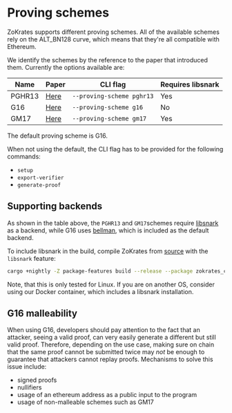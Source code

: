 # Proving schemes

ZoKrates supports different proving schemes. All of the available schemes rely on the ALT_BN128 curve, which means that they're all compatible with Ethereum.

We identify the schemes by the reference to the paper that introduced them. Currently the options available are:

| Name | Paper | CLI flag | Requires libsnark |
| ---- | ----- | -------- | --------- |
| PGHR13 | [Here](https://eprint.iacr.org/2013/279) | `--proving-scheme pghr13` | Yes |
| G16 | [Here](https://eprint.iacr.org/2016/260) | `--proving-scheme g16` | No |
| GM17 | [Here](https://eprint.iacr.org/2017/540) | `--proving-scheme gm17` | Yes |

The default proving scheme is G16.

When not using the default, the CLI flag has to be provided for the following commands:
- `setup`
- `export-verifier`
- `generate-proof`

## Supporting backends

As shown in the table above, the `PGHR13` and `GM17`schemes require [libsnark](https://github.com/scipr-lab/libsnark) as a backend, while G16 uses [bellman](https://github.com/zkcrypto/bellman), which is included as the default backend.

To include libsnark in the build, compile ZoKrates from [source](https://github.com/ZoKrates/ZoKrates/) with the `libsnark` feature:
```bash
cargo +nightly -Z package-features build --release --package zokrates_cli --features="libsnark"
```
 Note, that this is only tested for Linux. If you are on another OS, consider using our Docker container, which includes a libsnark installation.

## G16 malleability

When using G16, developers should pay attention to the fact that an attacker, seeing a valid proof, can very easily generate a different but still valid proof. Therefore, depending on the use case, making sure on chain that the same proof cannot be submitted twice may *not* be enough to guarantee that attackers cannot replay proofs. Mechanisms to solve this issue include:
- signed proofs
- nullifiers
- usage of an ethereum address as a public input to the program
- usage of non-malleable schemes such as GM17
